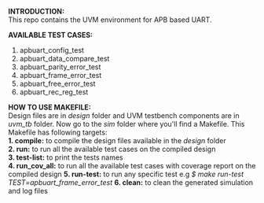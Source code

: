 **INTRODUCTION:**  
  This repo contains the UVM environment for APB based UART.  

**AVAILABLE TEST CASES:**  
  1. apbuart_config_test  
  2. apbuart_data_compare_test  
  3. apbuart_parity_error_test  
  4. apbuart_frame_error_test  
  5. apbuart_free_error_test  
  6. apbuart_rec_reg_test  

**HOW TO USE MAKEFILE:**  
  Design files are in *design* folder and UVM testbench components are in *uvm_tb* folder. Now go to the *sim* folder where you'll find a Makefile.
  This Makefile has following targets:  
    **1. compile:**      to compile the design files available in the *design* folder  
    **2. run:**          to run all the available test cases on the compiled design  
    **3. test-list:**    to print the tests names  
    **4. run_cov_all:**  to run all the available test cases with coverage report on the compiled design
    **5. run-test:**     to run any specific test e.g *$ make run-test TEST=apbuart_frame_error_test* 
    **6. clean:**        to clean the generated simulation and log files  

